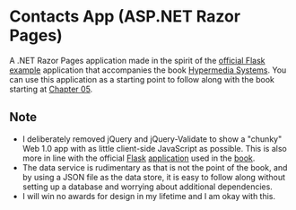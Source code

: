 # Contacts App (ASP.NET Razor Pages)

A .NET Razor Pages application made in the spirit of the [official Flask example][htmx-proj] application 
that accompanies the book [Hypermedia Systems][htmx-book]. You can use this application as a starting point
to follow along with the book starting at [Chapter 05](https://hypermedia.systems/htmx-in-action/).

## Note

- I deliberately removed jQuery and jQuery-Validate to show a "chunky" Web 1.0 app with as little client-side
    JavaScript as possible. This is also more in line with the official [Flask][flask] [application][htmx-proj] used in 
    the [book][htmx-book].
- The data service is rudimentary as that is not the point of the book, and by using a JSON file
    as the data store, it is easy to follow along without setting up a database and worrying about additional dependencies.
- I will win no awards for design in my lifetime and I am okay with this.


[htmx]: https://htmx.org "High power tools for HTML"
[htmx-book]: https://hypermedia.systems/ "Hypermedia Systems Book"
[flask]: https://flask.palletsprojects.com/ "Flask - A minimal web framework for Python"
[htmx-proj]: https://github.com/bigskysoftware/contact-app "Contact App - official"


